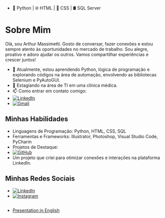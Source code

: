 - 🐍 Python | 🌐 HTML | 🎨 CSS | 🛢️ SQL Server
 
# Sobre Mim

Olá, sou Arthur Massimetti. Gosto de conversar, fazer conexões e estou sempre atento às oportunidades no mercado de trabalho. Sou alegre, proativo e adoro ajudar os outros. Vamos compartilhar experiências e crescer juntos!



- 🌱 Atualmente, estou aprendendo Python, lógica de programação e explorando códigos na área de automação, envolvendo as bibliotecas Selenium e PyAutoGUI.
- 💼 Estagiando na área de TI em uma clínica médica.
- 📫 Como entrar em contato comigo:
- [![LinkedIn](https://img.shields.io/badge/LinkedIn-0077B5?style=for-the-badge&logo=linkedin&logoColor=white)](https://bit.ly/464Q9yO)
- [![Gmail](https://img.shields.io/badge/Gmail-D14836?style=for-the-badge&logo=gmail&logoColor=white)](mailto:arthursartori27@gmail.com)



## Minhas Habilidades

- Linguagens de Programação: Python, HTML, CSS, SQL
- Ferramentas e Frameworks: Illustrator, Photoshop, Visual Studio Code, PyCharm
- Projetos de Destaque:
- [![GitHub](https://img.shields.io/badge/GitHub-100000?style=for-the-badge&logo=github&logoColor=white)](https://github.com/arthurmassimetti/BOTLINKEDIN)
- Um projeto que criei para otimizar conexões e interações na plataforma LinkedIn.


## Minhas Redes Sociais

- [![LinkedIn](https://img.shields.io/badge/LinkedIn-0077B5?style=for-the-badge&logo=linkedin&logoColor=white)](https://bit.ly/464Q9yO)
- [![Instagram](https://img.shields.io/badge/Instagram-E4405F?style=for-the-badge&logo=instagram&logoColor=white)](https://www.instagram.com/arthurmassimetti/)



##
- [Presentation in English](https://bit.ly/455Cx55)





